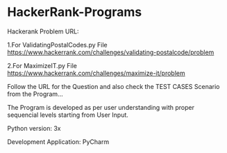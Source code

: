 # HackerRank-Programs


Hackerank Problem URL:

1.For ValidatingPostalCodes.py File
https://www.hackerrank.com/challenges/validating-postalcode/problem

2.For MaximizeIT.py File
https://www.hackerrank.com/challenges/maximize-it/problem

Follow the URL for the Question and also check the TEST CASES Scenario from the Program...

The Program is developed as per user understanding with proper sequencial levels starting from User Input.

Python version: 3x

Development Application: PyCharm

